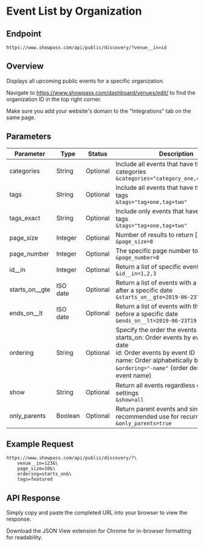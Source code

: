 
# Event List by Organization

## Endpoint
```
https://www.showpass.com/api/public/discovery/?venue__in=id
```

## Overview
Displays all upcoming public events for a specific organization.

Navigate to https://www.showpass.com/dashboard/venues/edit/ to find the organization ID in the top right corner.

Make sure you add your website's domain to the "Integrations" tab on the same page.

## Parameters

<!-- PARAMETER_TABLE_START -->
| Parameter | Type | Status | Description |
|-----------|------|--------|-------------|
| categories | String | Optional | Include all events that have the following categories<br>`&categories="category_one,category_two"` |
| tags | String | Optional | Include all events that have the following tags<br>`&tags="tag+one,tag+two"` |
| tags_exact | String | Optional | Include only events that have all of the tags<br>`&tags="tag+one,tag+two"` |
| page_size | Integer | Optional | Number of results to return [default: 20]<br>`&page_size=8` |
| page_number | Integer | Optional | The specific page number to return<br>`&page_number=8` |
| id__in | Integer | Optional | Return a list of specific events<br>`&id__in=1,2,3` |
| starts_on__gte | ISO date | Optional | Return a list of events with a start time after a specific date<br>`&starts_on__gte=2019-06-23T19:30` |
| ends_on__lt | ISO date | Optional | Return a list of events with the end time before a specific date<br>`&ends_on__lt=2019-06-23T19:30` |
| ordering | String | Optional | Specify the order the events are returned<br>starts_on: Order events by event start date<br>id: Order events by event ID<br>name: Order alphabetically by event name<br>`&ordering="-name"` (order descending by event name) |
| show | String | Optional | Return all events regardless of visibility settings<br>`&show=all` |
| only_parents | Boolean | Optional | Return parent events and single events - recommended use for recurring events<br>`&only_parents=true` |
<!-- PARAMETER_TABLE_END -->

## Example Request
```
https://www.showpass.com/api/public/discovery/?\
    venue__in=123&\
    page_size=10&\
    ordering=starts_on&\
    tags=featured
```

## API Response
Simply copy and paste the completed URL into your browser to view the response.

Download the JSON View extension for Chrome for in-browser formatting for readability.
